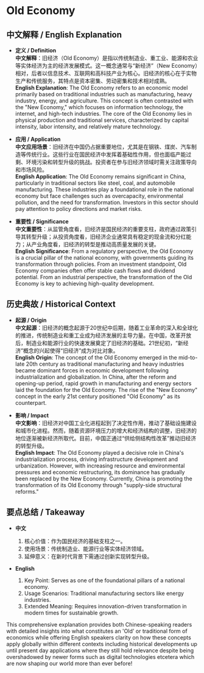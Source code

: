 # Old Economy

## 中文解释 / English Explanation

* **定义 / Definition**  
  **中文解释**：旧经济（Old Economy）是指以传统制造业、重工业、能源和农业等实体经济为主的经济发展模式。这一概念通常与“新经济”（New Economy）相对，后者以信息技术、互联网和高科技产业为核心。旧经济的核心在于实物生产和传统服务，其特点是资本密集、劳动密集和技术相对成熟。  
  **English Explanation**: The Old Economy refers to an economic model primarily based on traditional industries such as manufacturing, heavy industry, energy, and agriculture. This concept is often contrasted with the "New Economy," which focuses on information technology, the internet, and high-tech industries. The core of the Old Economy lies in physical production and traditional services, characterized by capital intensity, labor intensity, and relatively mature technology.

* **应用 / Application**  
  **中文应用场景**：旧经济在中国仍占据重要地位，尤其是在钢铁、煤炭、汽车制造等传统行业。这些行业在国民经济中发挥着基础性作用，但也面临产能过剩、环境污染和转型升级的挑战。投资者在参与旧经济领域时需关注政策导向和市场风险。  
  **English Application**: The Old Economy remains significant in China, particularly in traditional sectors like steel, coal, and automobile manufacturing. These industries play a foundational role in the national economy but face challenges such as overcapacity, environmental pollution, and the need for transformation. Investors in this sector should pay attention to policy directions and market risks.

* **重要性 / Significance**  
  **中文重要性**：从监管角度看，旧经济是国民经济的重要支柱，政府通过政策引导其转型升级；从投资角度看，旧经济企业通常具有稳定的现金流和分红能力；从产业角度看，旧经济的转型是推动高质量发展的关键。  
  **English Significance**: From a regulatory perspective, the Old Economy is a crucial pillar of the national economy, with governments guiding its transformation through policies. From an investment standpoint, Old Economy companies often offer stable cash flows and dividend potential. From an industrial perspective, the transformation of the Old Economy is key to achieving high-quality development.

## 历史典故 / Historical Context

* **起源 / Origin**  
  **中文起源**：旧经济的概念起源于20世纪中后期，随着工业革命的深入和全球化的推进，传统制造业和重工业成为经济发展的主导力量。在中国，改革开放后，制造业和能源行业的快速发展奠定了旧经济的基础。21世纪初，“新经济”概念的兴起使得“旧经济”成为对比对象。  
  **English Origin**: The concept of the Old Economy emerged in the mid-to-late 20th century as traditional manufacturing and heavy industries became dominant forces in economic development following industrialization and globalization. In China, after the reform and opening-up period, rapid growth in manufacturing and energy sectors laid the foundation for the Old Economy. The rise of the "New Economy" concept in the early 21st century positioned "Old Economy" as its counterpart.

* **影响 / Impact**  
  **中文影响**：旧经济对中国工业化进程起到了决定性作用，推动了基础设施建设和城市化进程。然而，随着资源环境压力的增大和经济结构的调整，旧经济的地位逐渐被新经济所取代。目前，中国正通过“供给侧结构性改革”推动旧经济的转型升级。  
  **English Impact**: The Old Economy played a decisive role in China's industrialization process, driving infrastructure development and urbanization. However, with increasing resource and environmental pressures and economic restructuring, its dominance has gradually been replaced by the New Economy. Currently, China is promoting the transformation of its Old Economy through "supply-side structural reforms."

## 要点总结 / Takeaway

* **中文**  
  1. 核心价值：作为国民经济的基础支柱之一。
  2. 使用场景：传统制造业、能源行业等实体经济领域。
  3. 延伸意义：在新时代背景下需通过创新实现转型升级。

* **English**  
  1. Key Point: Serves as one of the foundational pillars of a national economy.
  2. Usage Scenarios: Traditional manufacturing sectors like energy industries.
  3. Extended Meaning: Requires innovation-driven transformation in modern times for sustainable growth.

This comprehensive explanation provides both Chinese-speaking readers with detailed insights into what constitutes an 'Old' or traditional form of economics while offering English speakers clarity on how these concepts apply globally within different contexts including historical developments up until present day applications where they still hold relevance despite being overshadowed by newer forms such as digital technologies etcetera which are now shaping our world more than ever before!
